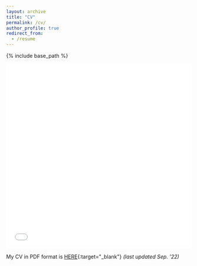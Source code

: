 ```yaml
---
layout: archive
title: "CV"
permalink: /cv/
author_profile: true
redirect_from:
  - /resume
---
```


{% include base_path %}

<iframe src="/files/Matni_cv.pdf" width="100%" height="500" frameborder="no" border="0" marginwidth="0" marginheight="0"></iframe>

My CV in PDF format is [HERE](/files/Matni_cv.pdf){:target="_blank"} *(last updated Sep. '22)*
